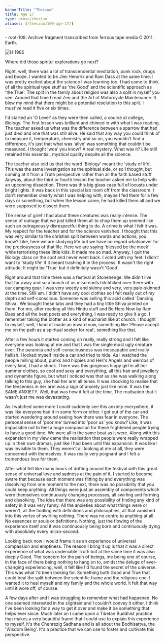 ```yaml
---
bannerTitle: "Thesium" 
title: Age 17
type: prose/thesium
aliases: [/thesium/100-age-17/]
---
```


<div class="data">
- root-108: Archive fragment transcribed from ferrous tape media C 2011. Earth.
</div>

![H 1980](/images/faves/hcTieBurn1980.jpeg)

<div class="speech">
Where did those spiritul explorations go next?  

Right, well, there was a lot of transcendental meditation, punk rock, drugs and
booze. I wanted to be Jimi Hendrix and Ram Dass at the same time. I was pretty
excited about the science I was learning too. I had come to think of all the
spiritual type stuff as 'the Good' and the scientific approach as 'the True'.
The split in the family about religion was also a split in myself you see.
Around that time I read Zen and the Art of Motorcycle Maintenance. It blew my
mind that there might be a potential resolution to this split. I must've read
it five or six times.

I'd started an 'O Level' as they were then called, a course at college,
Biology. The first lesson was brilliant and chimed in with what I was reading.
The teacher asked us what was the difference between a sparrow that had just
died and one that was still alive. He said that any way you could think of to
measure it, temperature, chemistry and so on, you wouldn't find a difference,
it's just that what was 'alive' was something that couldn't be measured. I
thought 'woa' you know? A real mystery. What was it? Life still retained this
essential, mystical quality despite all the science.  

The teacher also told us that the word 'Biology' meant the 'study of life'.
This was the same investigation as the spiritual side, or so I thought, but
coming at it from a Truth perspective rather than all the faith based stuff.
Anyway, about the third or fourth lesson the teacher asked me to help with an
upcoming dissection. There was this big glass case full of locusts under bright
lights. It was back in this special lab room off from the classroom. I don't
remember clearly what I was helping with, maybe I fed them for a few days or
something, but when the lesson came, he had killed them all and we were
supposed to dissect them. 

The sense of grief I had about these creatures was really intense. The sense of
outrage that we just killed them all to chop them up seemed like such an
outrageously disrespectful thing to do. A crime is what I felt it was. My
respect for the teacher and for the science vanished. I thought that this was
very similar to the christian split between words and actions, you know? Like,
here we are studying life but we have no regard whatsoever for the preciousness
of that life. Here we are saying 'blessed be the meek' while terrorising these
little kids. It made me so mad. Anyway, I quit the Biology class on the spot
and never went back. I voted with my feet. I didn't want to 'study life' if it
meant trashing it in the process. It wasn't the right attitude. It might be
'True' but it definitely wasn't 'Good'.  

Right around that time there was a festival at Stonehenge. We didn't live that
far away and so a bunch of us miscreants hitchhiked over there with our camping
gear. I was very weedy and skinny and very, very pale-skinned at the time.
Still am. I didn't have any cool clothes so I felt really out of my depth and
self-conscious. Someone was selling this acid called 'Dancing Shiva'. We bought
these tabs and they had a tiny little Shiva printed on them. For me, after
reading all this Hindu stuff and Be Here Now by Ram Dass and all the beat poets
and everything, I was ready to give it a go. I remember taking the blotter as a
kind of eucharist like at church. I thought to myself, well, I kind of made an
inward vow, something like 'Please accept me on the path as a spiritual seeker
for real', something like that. 

After a few hours it started coming on really, really strong and I felt like
everyone was looking at me and that I was the single most ugly creature ever.
The paranoia and self-consciousness was inescapable and really hellish. I
locked myself inside a car and tried to hide. As I watched the people milling
about, punks and hippies and Hell's Angels and weirdos of every kind, I had a
shock. There was this gorgeous hippy girl in all her summer clothes, so cool
and sexy and everything, all this hair and jewellery and dynamite figure, but
what I noticed was that as she was walking along talking to this guy, she had
her arm all tense. It was shocking to realise that the tenseness in her arm was
a sign of anxiety just like mine. It was the SAME ANXIETY. Well, that was how
it felt at the time. The realisation that it wasn't just me was devastating. 

As I watched some more I could suddenly see this anxiety everywhere, it was
like everyone had it in some form or other. I got out of the car and started
wandering around seeing how there was fear in everyone. The personal sense of
'poor me' turned into 'poor us' you know? Like, it was impossible not to feel a
huge compassion for these frightened people trying to have a good time. We were
all in the same boat as it were. Along with this expansion in my view came the
realisation that people were really wrapped up in their own dramas, just like I
had been until this expansion. It was like I was invisible to them. They
weren't all looking at me at all, they were concerned with themselves. It was
really very poignant and I felt a tremendous love for them.  

After what felt like many hours of drifting around the festival with this great
sense of universal love and sadness at the pain of it, I started to become
aware that because each moment was flitting by and everything was dissolving
from one moment to the next, there was no possibility that you could keep
anything. All things were just an assembly of components which were themselves
continuously changing processes, all swirling and forming and dissolving. The
idea that there was any possibility of finding any kind of safety in it was
very funny. All the anxieties about what things were or weren't, all the
fiddling with definitions and philosophies, all that vanished into this vortex
of swirling nothing. There was no centre to anything at all. No essences or
souls or definitions. Nothing, just the flowing of the experience itself and it
was continuously being born and continuously dying with absolutely every
micro-second. 

Looking back now I would frame it as an experience of universal compassion and
emptiness. The reason I bring it up is that it was a direct experience of what
was undeniable Truth but at the same time it was also deeply Good. The concern
for the pain of beings, me being one of course, in the face of there being
nothing to hang on to, amidst the deluge of ever-changing experiencing, well, it
felt like I'd found the secret of the universe. This was what I'd been looking
for. Something both Good and True that could heal the split between the
scientific frame and the religious one. I wanted it to heal myself and my
family and the whole world. It felt that way until it wore off, of course.

A few days after and I was struggling to remember what had happened. No one
seemed interested in the slightest and I couldn't convey it either. I think
I've been looking for a way to get it over and make it be something that helps
ever since. Much later on I came upon a Tibetan Buddhist practice that makes a
very beautiful frame that I could use to explain this experience to myself.
It's the Chenrezig Sadhana and is all about the Bodhisattva, the 'Wisdom
Being'. It's a practice that we can use to foster and cultivate this
perspective.
</div>
